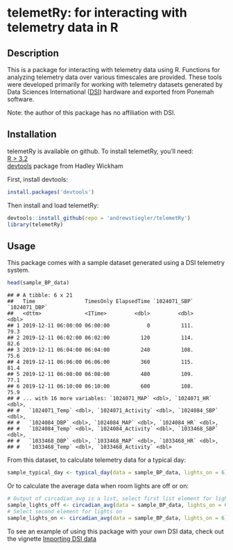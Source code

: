 telemetRy: for interacting with telemetry data in R
================

## Description

This is a package for interacting with telemetry data using R. Functions
for analyzing telemetry data over various timescales are provided. These
tools were developed primarily for working with telemetry datasets
generated by Data Sciences International
([DSI](https://www.datasci.com)) hardware and exported from Ponemah
software.

Note: the author of this package has no affiliation with DSI.

## Installation

telemetRy is available on github. To install telemetRy, you’ll need:  
[R \> 3.2](https://www.r-project.org)  
[devtools](https://github.com/r-lib/devtoolsdevtools) package from
Hadley Wickham

First, install devtools:

``` r
install.packages('devtools')
```

Then install and load telemetRy:

``` r
devtools::install_github(repo = 'andrewstiegler/telemetRy')
library(telemetRy)
```

## Usage

This package comes with a sample dataset generated using a DSI telemetry
system.

``` r
head(sample_BP_data)
```

    ## # A tibble: 6 x 21
    ##   Time                TimesOnly ElapsedTime `1024071_SBP` `1024071_DBP`
    ##   <dttm>              <ITime>         <dbl>         <dbl>         <dbl>
    ## 1 2019-12-11 06:00:00 06:00:00            0          111.          79.3
    ## 2 2019-12-11 06:02:00 06:02:00          120          114.          82.6
    ## 3 2019-12-11 06:04:00 06:04:00          240          108.          75.6
    ## 4 2019-12-11 06:06:00 06:06:00          360          115.          81.4
    ## 5 2019-12-11 06:08:00 06:08:00          480          109.          77.1
    ## 6 2019-12-11 06:10:00 06:10:00          600          108.          75.9
    ## # ... with 16 more variables: `1024071_MAP` <dbl>, `1024071_HR` <dbl>,
    ## #   `1024071_Temp` <dbl>, `1024071_Activity` <dbl>, `1024084_SBP` <dbl>,
    ## #   `1024084_DBP` <dbl>, `1024084_MAP` <dbl>, `1024084_HR` <dbl>,
    ## #   `1024084_Temp` <dbl>, `1024084_Activity` <dbl>, `1033468_SBP` <dbl>,
    ## #   `1033468_DBP` <dbl>, `1033468_MAP` <dbl>, `1033468_HR` <dbl>,
    ## #   `1033468_Temp` <dbl>, `1033468_Activity` <dbl>

From this dataset, to calculate telemetry data for a typical day:

``` r
sample_typical_day <- typical_day(data = sample_BP_data, lights_on = 6)
```

Or to calculate the average data when room lights are off or on:

``` r
# Output of circadian_avg is a list, select first list element for lights off
sample_lights_off <- circadian_avg(data = sample_BP_data, lights_on = 6)[[1]]
# Select second element for lights on
sample_lights_on <- circadian_avg(data = sample_BP_data, lights_on = 6)[[2]]
```

To see an example of using this package with your own DSI data, check
out the vignette [Importing DSI
data](https://andrewstiegler.github.io/telemetRy/DSI_import.html)
